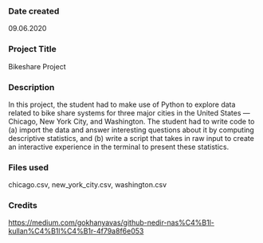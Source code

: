 ### Date created
09.06.2020
      
### Project Title
Bikeshare Project

### Description
In this project, the student had to make use of Python to explore data related to bike share systems for three major cities in the United States — Chicago, New York City, and Washington. The student had to write code to (a) import the data and answer interesting questions about it by computing descriptive statistics, and (b) write a script that takes in raw input to create an interactive experience in the terminal to present these statistics.

### Files used
chicago.csv, 
new_york_city.csv, 
washington.csv

### Credits
https://medium.com/gokhanyavas/github-nedir-nas%C4%B1l-kullan%C4%B1l%C4%B1r-4f79a8f6e053


